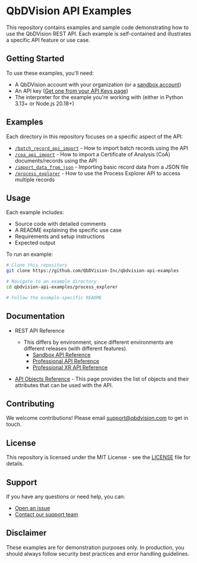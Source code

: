 # QbDVision API Examples

This repository contains examples and sample code demonstrating how to use the
QbDVision REST API. Each example is self-contained and illustrates a specific
API feature or use case.

## Getting Started

To use these examples, you'll need:

- A QbDVision account with your organization (or
  a [sandbox account](https://sandbox.qbdvision.com/))
- An API
  key ([Get one from your API Keys page](https://sandbox.qbdvision.com/users/list.html?showAPIKeys=true))
- The interpreter for the example you're working with (either in Python 3.13+ or
  Node.js 20.18+)

## Examples

Each directory in this repository focuses on a specific aspect of the API:

- [`/batch_record_api_import`](/src/examples/batch_record_api_import) - How to
  import batch records using the API
- [`/coa_api_import`](/src/examples/coa_api_import) - How to import a
  Certificate of Analysis (CoA) documents/records using the API
- [`/import_data_from_json`](/src/examples/import_data_from_json) - Importing
  basic record data from a JSON file
- [`/process_explorer`](/src/examples/process_explorer) - How to use the Process
  Explorer API to access multiple records

## Usage

Each example includes:

- Source code with detailed comments
- A README explaining the specific use case
- Requirements and setup instructions
- Expected output

To run an example:

```bash
# Clone this repository
git clone https://github.com/QbDVision-Inc/qbdvision-api-examples

# Navigate to an example directory
cd qbdvision-api-examples/process_explorer 

# Follow the example-specific README
```

## Documentation

* REST API Reference
  * This differs by environment, since different environments are different releases (with different features).
    * [Sandbox API Reference](https://sandbox.qbdvision.com/restAPI/index.html)
    * [Professional API Reference](https://login.qbdvision.com/restAPI/index.html)
    * [Professional XR API Reference](https://validated.qbdvision.com/restAPI/index.html)
  
* [API Objects Reference](https://cherrycircle.atlassian.net/wiki/spaces/QK/pages/2412478489/QbDVision+API+Objects) - 
This page provides the list of objects and their attributes that can be used with the API.

## Contributing

We welcome contributions! Please email support@qbdvision.com to get in touch.

## License

This repository is licensed under the MIT License - see the [LICENSE](/LICENSE)
file for details.

## Support

If you have any questions or need help, you can:
* [Open an issue](http://support.qbdvision.com/)
* [Contact our support team](mailto:support@qbdvision.com)

## Disclaimer

These examples are for demonstration purposes only. In production, you should
always follow security best practices and error handling guidelines.
